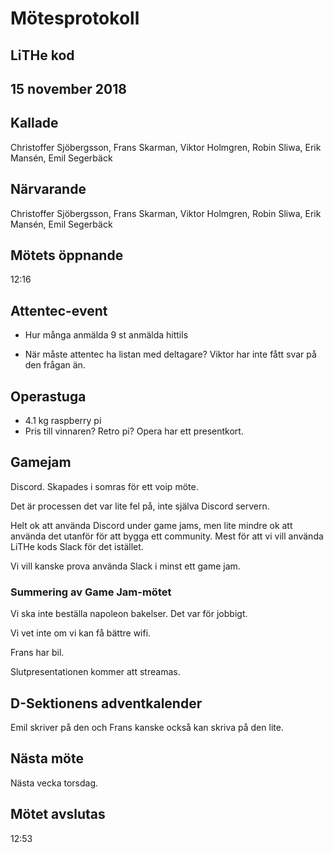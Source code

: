 # Mötesprotokoll

## LiTHe kod

## 15 november 2018

## Kallade
Christoffer Sjöbergsson, Frans Skarman, Viktor Holmgren, Robin Sliwa, Erik Mansén, Emil Segerbäck

## Närvarande
Christoffer Sjöbergsson, Frans Skarman, Viktor Holmgren, Robin Sliwa, Erik Mansén, Emil Segerbäck

## Mötets öppnande
12:16

## Attentec-event

- Hur många anmälda
9 st anmälda hittils

- När måste attentec ha listan med deltagare?
Viktor har inte fått svar på den frågan än.

## Operastuga

- 4.1 kg raspberry pi
- Pris till vinnaren?
Retro pi? Opera har ett presentkort.

## Gamejam
Discord. Skapades i somras för ett voip möte.

Det är processen det var lite fel på, inte själva Discord servern.

Helt ok att använda Discord under game jams, men lite mindre ok att använda det utanför för att bygga ett community. Mest för att vi vill använda LiTHe kods Slack för det istället.

Vi vill kanske prova använda Slack i minst ett game jam.

### Summering av Game Jam-mötet
Vi ska inte beställa napoleon bakelser. Det var för jobbigt.

Vi vet inte om vi kan få bättre wifi.

Frans har bil.

Slutpresentationen kommer att streamas.

## D-Sektionens adventkalender
Emil skriver på den och Frans kanske också kan skriva på den lite.

## Nästa möte
Nästa vecka torsdag.

## Mötet avslutas
12:53
